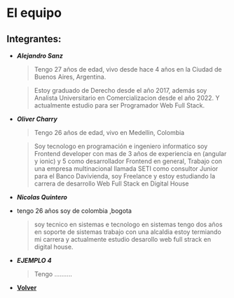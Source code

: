 # El equipo

## Integrantes:
+ ***Alejandro Sanz***
    > Tengo 27 años de edad, vivo desde hace 4 años en la Ciudad de Buenos Aires, Argentina.

    > Estoy graduado de Derecho desde el año 2017, además soy Analista Universitario en Comercializacion desde el año 2022. Y actualmente estudio para ser Programador Web Full Stack.
    
+ ***Oliver Charry***
    > Tengo 26 años de edad, vivo en Medellin, Colombia
    
    > Soy tecnologo en programación e ingeniero informatico soy Frontend developer con mas de 3 años de experiencia en (angular y ionic) y 5 como desarrollador Frontend en general, Trabajo con una empresa multinacional llamada SETI como consultor Junior para el Banco Davivienda, soy Freelance y estoy estudiando la carrera de desarrollo Web Full Stack en Digital House
    
+ ***Nicolas Quintero***
+ tengo 26 años  soy de colombia ,bogota 
    > soy tecnico en sistemas e tecnologo en sistemas tengo dos años en soporte de sistemas trabajo con una alcaldia estoy termiando mi carrera y actualmente estudio desarollo web full strack en digital house.
    
+ ***EJEMPLO 4***
    > Tengo ..........


+ [**Volver**](../README.md)

